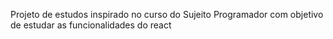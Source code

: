 Projeto de estudos inspirado no curso do Sujeito Programador com objetivo de estudar as funcionalidades do react